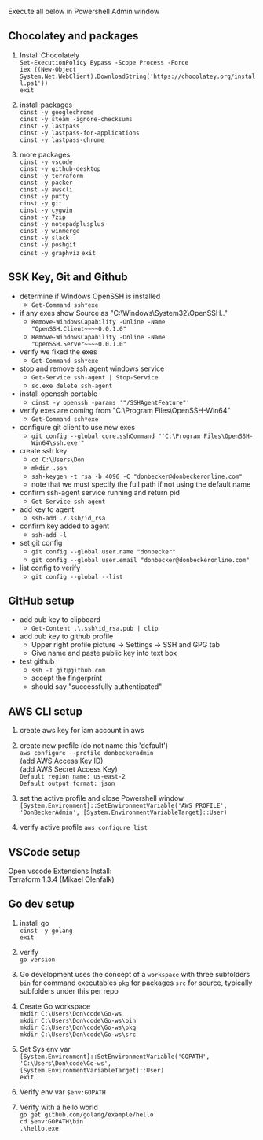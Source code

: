 Execute all below in Powershell Admin window

## Chocolatey and packages

1. Install Chocolately  
`Set-ExecutionPolicy Bypass -Scope Process -Force`  
`iex ((New-Object System.Net.WebClient).DownloadString('https://chocolatey.org/install.ps1'))`  
`exit`  

1. install packages    
`cinst -y googlechrome`  
`cinst -y steam -ignore-checksums`  
`cinst -y lastpass`  
`cinst -y lastpass-for-applications`  
`cinst -y lastpass-chrome`  

1. more packages  
`cinst -y vscode`  
`cinst -y github-desktop`  
`cinst -y terraform`  
`cinst -y packer`  
`cinst -y awscli`  
`cinst -y putty`  
`cinst -y git`  
`cinst -y cygwin`  
`cinst -y 7zip`  
`cinst -y notepadplusplus`  
`cinst -y winmerge`  
`cinst -y slack`  
`cinst -y poshgit`  
`cinst -y graphviz`
`exit`  

## SSK Key, Git and Github 

* determine if Windows OpenSSH is installed
    * `Get-Command ssh*exe`
* if any exes show Source as "C:\Windows\System32\OpenSSH\.."
    * `Remove-WindowsCapability -Online -Name "OpenSSH.Client~~~~0.0.1.0"`
    * `Remove-WindowsCapability -Online -Name "OpenSSH.Server~~~~0.0.1.0"`
* verify we fixed the exes
    * `Get-Command ssh*exe`
* stop and remove ssh agent windows service
    * `Get-Service ssh-agent | Stop-Service`
    * `sc.exe delete ssh-agent`
* install openssh portable
    * `cinst -y openssh -params '"/SSHAgentFeature"'`  
* verify exes are coming from "C:\Program Files\OpenSSH-Win64"
    * `Get-Command ssh*exe`
* configure git client to use new exes
    * `git config --global core.sshCommand "'C:\Program Files\OpenSSH-Win64\ssh.exe'"`
* create ssh key
    * `cd C:\Users\Don`   
    * `mkdir .ssh` 
    * `ssh-keygen -t rsa -b 4096 -C "donbecker@donbeckeronline.com"`   
    * note that we must specify the full path if not using the default name
* confirm ssh-agent service running and return pid  
    * `Get-Service ssh-agent`
* add key to agent  
    * `ssh-add ./.ssh/id_rsa`  
* confirm key added to agent
    * `ssh-add -l`
* set git config   
    * `git config --global user.name "donbecker"`  
    * `git config --global user.email "donbecker@donbeckeronline.com"`  
* list config to verify   
    * `git config --global --list`  

## GitHub setup
* add pub key to clipboard
    * `Get-Content .\.ssh\id_rsa.pub | clip`  
* add pub key to github profile  
    * Upper right profile picture -> Settings -> SSH and GPG tab
    * Give name and paste public key into text box
* test github
    * `ssh -T git@github.com`
    * accept the fingerprint
    * should say "successfully authenticated"

## AWS CLI setup
1. create aws key for iam account in aws  

1. create new profile (do not name this 'default')  
`aws configure --profile donbeckeradmin`  
(add AWS Access Key ID)  
(add AWS Secret Access Key)  
`Default region name: us-east-2`  
`Default output format: json`  

1. set the active profile and close Powershell window
`[System.Environment]::SetEnvironmentVariable('AWS_PROFILE', 'DonBeckerAdmin', [System.EnvironmentVariableTarget]::User)`  

1. verify active profile
`aws configure list`  


## VSCode setup

Open vscode
Extensions
Install:   
Terraform 1.3.4 (Mikael Olenfalk)

## Go dev setup

1. install go  
`cinst -y golang`  
`exit`  

1. verify  
`go version`

1. Go development uses the concept of a `workspace` with three subfolders
`bin` for command executables
`pkg` for packages
`src` for source, typically subfolders under this per repo

1. Create Go workspace  
`mkdir C:\Users\Don\code\Go-ws`  
`mkdir C:\Users\Don\code\Go-ws\bin`  
`mkdir C:\Users\Don\code\Go-ws\pkg`  
`mkdir C:\Users\Don\code\Go-ws\src`  

1. Set Sys env var  
`[System.Environment]::SetEnvironmentVariable('GOPATH', 'C:\Users\Don\code\Go-ws', [System.EnvironmentVariableTarget]::User)`  
`exit`

1. Verify env var
`$env:GOPATH`

1. Verify with a hello world  
`go get github.com/golang/example/hello`  
`cd $env:GOPATH\bin`  
`.\hello.exe`  
